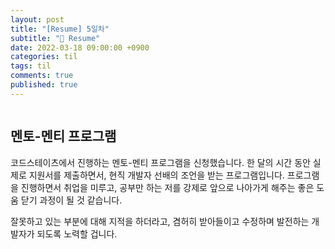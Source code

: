 ```yaml
---
layout: post
title: "[Resume] 5일차"
subtitle: "👑 Resume"
date: 2022-03-18 09:00:00 +0900
categories: til
tags: til
comments: true
published: true
---
```


<img src="https://media.vlpt.us/images/djdu4496/post/2fa5b066-0d61-47d5-8654-d4c59cc88192/%E1%84%8A%E1%85%A5%E1%86%B7%E1%84%82%E1%85%A6%E1%84%8B%E1%85%B5%E1%86%AF%20%7C%20TIL(2).png" alt="" />

<h2 style="font-family: -apple-system">멘토-멘티 프로그램</h2>
<p> 코드스테이츠에서 진행하는 멘토-멘티 프로그램을 신청했습니다. 한 달의 시간 동안 실제로 지원서를 제출하면서, 현직 개발자 선배의 조언을 받는 프로그램입니다. 프로그램을 진행하면서 취업을 미루고, 공부만 하는 저를 강제로 앞으로 나아가게 해주는 좋은 도움 닫기 과정이 될 것 같습니다. </p>

<p> 잘못하고 있는 부분에 대해 지적을 하더라고, 겸허히 받아들이고 수정하며 발전하는 개발자가 되도록 노력할 겁니다. </p>
